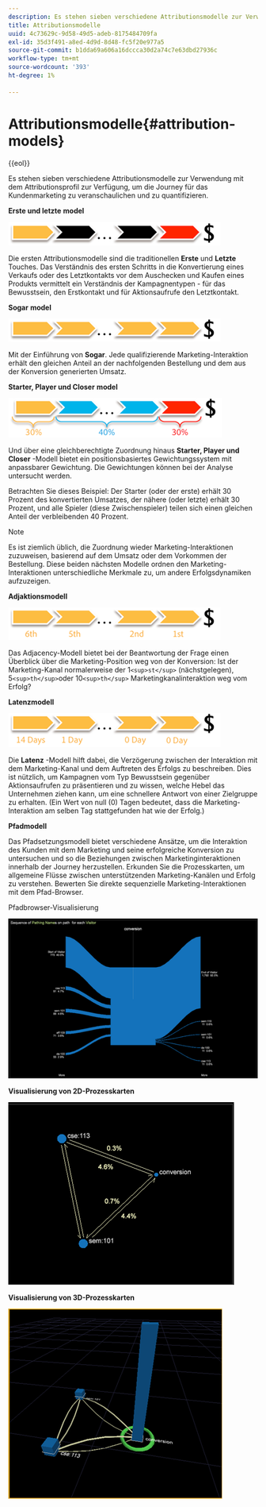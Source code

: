 ```yaml
---
description: Es stehen sieben verschiedene Attributionsmodelle zur Verwendung mit dem Attributionsprofil zur Verfügung, um die Journey für das Kundenmarketing zu veranschaulichen und zu quantifizieren.
title: Attributionsmodelle
uuid: 4c73629c-9d58-49d5-adeb-8175484709fa
exl-id: 35d3f491-a8ed-4d9d-8d48-fc5f20e977a5
source-git-commit: b1dda69a606a16dccca30d2a74c7e63dbd27936c
workflow-type: tm+mt
source-wordcount: '393'
ht-degree: 1%

---
```


# Attributionsmodelle{#attribution-models}

{{eol}}

Es stehen sieben verschiedene Attributionsmodelle zur Verwendung mit dem Attributionsprofil zur Verfügung, um die Journey für das Kundenmarketing zu veranschaulichen und zu quantifizieren.

**Erste und letzte** **model**

![](assets/attrib_model_first_last.png)

Die ersten Attributionsmodelle sind die traditionellen **Erste** und **Letzte** Touches. Das Verständnis des ersten Schritts in die Konvertierung eines Verkaufs oder des Letztkontakts vor dem Auschecken und Kaufen eines Produkts vermittelt ein Verständnis der Kampagnentypen - für das Bewusstsein, den Erstkontakt und für Aktionsaufrufe den Letztkontakt.

**Sogar** **model**

![](assets/attrib_model_even.png)

Mit der Einführung von **Sogar**. Jede qualifizierende Marketing-Interaktion erhält den gleichen Anteil an der nachfolgenden Bestellung und dem aus der Konversion generierten Umsatz.

**Starter, Player und Closer** **model**

![](assets/attrib_model_position.png)

Und über eine gleichberechtigte Zuordnung hinaus **Starter, Player und Closer** -Modell bietet ein positionsbasiertes Gewichtungssystem mit anpassbarer Gewichtung. Die Gewichtungen können bei der Analyse untersucht werden.

Betrachten Sie dieses Beispiel: Der Starter (oder der erste) erhält 30 Prozent des konvertierten Umsatzes, der nähere (oder letzte) erhält 30 Prozent, und alle Spieler (diese Zwischenspieler) teilen sich einen gleichen Anteil der verbleibenden 40 Prozent.

>[!NOTE]
>
>Es ist ziemlich üblich, die Zuordnung wieder Marketing-Interaktionen zuzuweisen, basierend auf dem Umsatz oder dem Vorkommen der Bestellung. Diese beiden nächsten Modelle ordnen den Marketing-Interaktionen unterschiedliche Merkmale zu, um andere Erfolgsdynamiken aufzuzeigen.

**Adjaktionsmodell**

![](assets/attrib_model_adjacency.png)

Das Adjacency-Modell bietet bei der Beantwortung der Frage einen Überblick über die Marketing-Position weg von der Konversion: Ist der Marketing-Kanal normalerweise der 1`<sup>st</sup>` (nächstgelegen), 5`<sup>th</sup>`oder 10`<sup>th</sup>` Marketingkanalinteraktion weg vom Erfolg?

**Latenzmodell**

![](assets/attrib_model_latency.png)

Die **Latenz** -Modell hilft dabei, die Verzögerung zwischen der Interaktion mit dem Marketing-Kanal und dem Auftreten des Erfolgs zu beschreiben. Dies ist nützlich, um Kampagnen vom Typ Bewusstsein gegenüber Aktionsaufrufen zu präsentieren und zu wissen, welche Hebel das Unternehmen ziehen kann, um eine schnellere Antwort von einer Zielgruppe zu erhalten. (Ein Wert von null (0) Tagen bedeutet, dass die Marketing-Interaktion am selben Tag stattgefunden hat wie der Erfolg.)

**Pfadmodell**

Das Pfadsetzungsmodell bietet verschiedene Ansätze, um die Interaktion des Kunden mit dem Marketing und seine erfolgreiche Konversion zu untersuchen und so die Beziehungen zwischen Marketinginteraktionen innerhalb der Journey herzustellen. Erkunden Sie die Prozesskarten, um allgemeine Flüsse zwischen unterstützenden Marketing-Kanälen und Erfolg zu verstehen. Bewerten Sie direkte sequenzielle Marketing-Interaktionen mit dem Pfad-Browser.

Pfadbrowser-Visualisierung

![](assets/attrib_model_path_browser.png)

**Visualisierung von 2D-Prozesskarten**

![](assets/attrib_model_2Dprocess_map.png)

**Visualisierung von 3D-Prozesskarten**

![](assets/attrib_model_3Dprocess_map.png)
